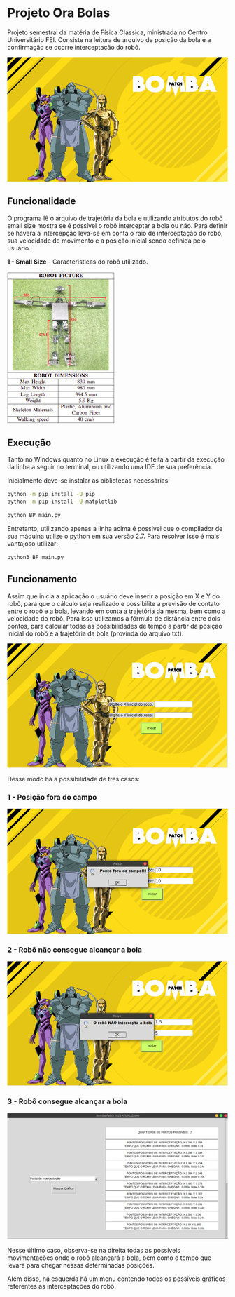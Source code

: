# Projeto Ora Bolas

Projeto semestral da matéria de Física Clássica, ministrada no Centro Universitário FEI. Consiste na leitura de arquivo de posição da bola e a confirmação se ocorre interceptação do robô.

![image](src/fifabanner.png)

## Funcionalidade

O programa lê o arquivo de trajetória da bola e utilizando atributos do robô small size mostra se é possível o robô interceptar a bola ou não. Para definir se haverá a intercepção leva-se em conta o raio de interceptação do robô, sua velocidade de movimento e a posição inicial sendo definida pelo usuário.

**1 - Small Size** - Caracteristicas do robô utilizado. 

![image](images/robot.png)

## Execução

Tanto no Windows quanto no Linux a execução é feita a partir da execução da linha a seguir no terminal, ou utilizando uma IDE de sua preferência. 

Inicialmente deve-se instalar as bibliotecas necessárias:

```bash
python -m pip install -U pip
python -m pip install -U matplotlib
```

```bash
python BP_main.py
```

Entretanto, utilizando apenas a linha acima é possivel que o compilador de sua máquina utilize o python em sua versão 2.7. Para resolver isso é mais vantajoso utilizar:

```bash
python3 BP_main.py
```

## Funcionamento

Assim que inicia a aplicação o usuário deve inserir a posição em X e Y do robô, para que o cálculo seja realizado e possibilite a previsão de contato entre o robô e a bola, levando em conta a trajetória da mesma, bem como a velocidade do robô. 
Para isso utilizamos a fórmula de distância entre dois pontos, para calcular todas as possibilidades de tempo a partir da posição inicial do robô e a trajetória da bola (provinda do arquivo txt).

![image](images/main.png)

Desse modo há a possibilidade de três casos:

### 1 - Posição fora do campo

![image](images/pointOut.png)

### 2 - Robô não consegue alcançar a bola

![image](images/dontGet.png)

### 3 - Robô consegue alcançar a bola

![image](images/robotGet.png)

Nesse último caso, observa-se na direita todas as possíveis movimentações onde o robô alcançará a bola, bem como o tempo que levará para chegar nessas determinadas posições.

Além disso, na esquerda há um menu contendo todos os possíveis gráficos referentes as interceptações do robô.

